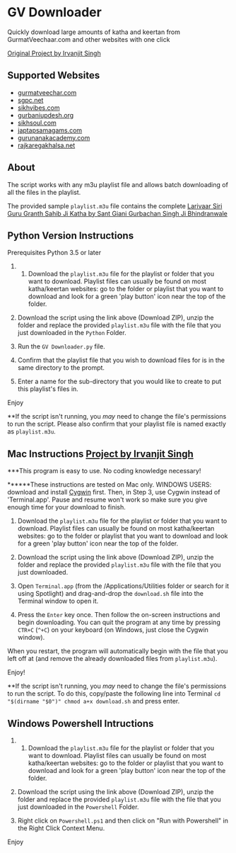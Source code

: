 # GV Downloader

Quickly download large amounts of katha and keertan from GurmatVeechaar.com and other websites with one click

[Original Project by Irvanjit Singh](https://github.com/irvanjitsingh/gv-downloader)

## Supported Websites

- [gurmatveechar.com](http://www.gurmatveechar.com/)
- [sgpc.net](http://sgpc.net/)
- [sikhvibes.com](http://www.sikhvibes.com/)
- [gurbaniupdesh.org](http://www.gurbaniupdesh.org/)
- [sikhsoul.com](http://sikhsoul.com/)
- [japtapsamagams.com](https://www.japtapsamagams.com/)
- [gurunanakacademy.com](http://gurunanakacademy.com)
- [rajkaregakhalsa.net](https://www.rajkaregakhalsa.net/)



## About

The script works with any m3u playlist file and allows batch downloading of all the files in the playlist.

The provided sample `playlist.m3u` file contains the complete [Larivaar Siri Guru Granth Sahib Ji Katha by Sant Giani Gurbachan Singh Ji Bhindranwale](http://www.gurmatveechar.com/audio.php?q=f&f=%2FKatha%2F01_Puratan_Katha%2FSant_Gurbachan_Singh_%28Bhindran_wale%29%2FGuru_Granth_Sahib_Larivaar_Katha)

## Python Version Instructions

Prerequisites
Python 3.5 or later

1. 1. Download the `playlist.m3u` file for the playlist or folder that you want to download. Playlist files can usually be found on most katha/keertan websites: go to the folder or playlist that you want to download and look for a green 'play button' icon near the top of the folder.

2. Download the script using the link above (Download ZIP), unzip the folder and replace the provided `playlist.m3u` file with the file that you just downloaded in the `Python` Folder.

3. Run the `GV Downloader.py` file.

4. Confirm that the playlist file that you wish to download files for is in the same directory to the prompt.

5. Enter a name for the sub-directory that you would like to create to put this playlist's files in.

Enjoy

**If the script isn't running, you *may* need to change the file's permissions to run the script. Please also confirm that your playlist file is named exactly as `playlist.m3u`.


## Mac Instructions [Project by Irvanjit Singh](https://github.com/irvanjitsingh/gv-downloader)

***This program is easy to use. No coding knowledge necessary!

******These instructions are tested on Mac only. WINDOWS USERS: download and install [Cygwin](https://www.cygwin.com/) first. Then, in Step 3, use Cygwin instead of 'Terminal.app'. Pause and resume won't work so make sure you give enough time for your download to finish.

1. Download the `playlist.m3u` file for the playlist or folder that you want to download. Playlist files can usually be found on most katha/keertan websites: go to the folder or playlist that you want to download and look for a green 'play button' icon near the top of the folder.

2. Download the script using the link above (Download ZIP), unzip the folder and replace the provided `playlist.m3u` file with the file that you just downloaded.

3. Open `Terminal.app` (from the /Applications/Utilities folder or search for it using Spotlight) and drag-and-drop the `download.sh` file into the Terminal window to open it.

4. Press the `Enter` key once. Then follow the on-screen instructions and begin downloading. You can quit the program at any time by pressing `CTR+C` (`^+C`) on your keyboard (on Windows, just close the Cygwin window).

When you restart, the program will automatically begin with the file that you left off at (and remove the already downloaded files from `playlist.m3u`).

Enjoy!


**If the script isn't running, you *may* need to change the file's permissions to run the script. To do this, copy/paste the following line into Terminal 
`cd "$(dirname "$0")" chmod a+x download.sh` and press enter.

## Windows Powershell Intructions

1. 1. Download the `playlist.m3u` file for the playlist or folder that you want to download. Playlist files can usually be found on most katha/keertan websites: go to the folder or playlist that you want to download and look for a green 'play button' icon near the top of the folder.

2. Download the script using the link above (Download ZIP), unzip the folder and replace the provided `playlist.m3u` file with the file that you just downloaded in the `Powershell` Folder.

3. Right click on `Powershell.ps1` and then click on "Run with Powershell" in the Right Click Context Menu.

Enjoy
